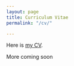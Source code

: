 ```yaml
---
layout: page
title: Curriculum Vitae
permalink: "/cv/"

---
```

Here is [my CV](/nisma-elias-resume/ "resume").

More coming soon